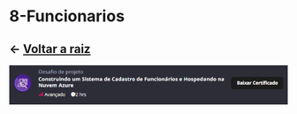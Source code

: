 ﻿# 8-Funcionarios

## ← [Voltar a raiz](../README.md)

![Funcionarios](../docs/8-Funcionarios/ImagemNaDio.png)
